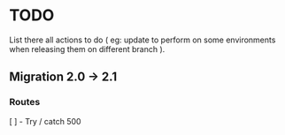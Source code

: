 # TODO

List there all actions to do ( eg: update to perform on some environments when releasing them on different branch ).

## Migration 2.0 -> 2.1

### Routes
[ ] - Try / catch 500

